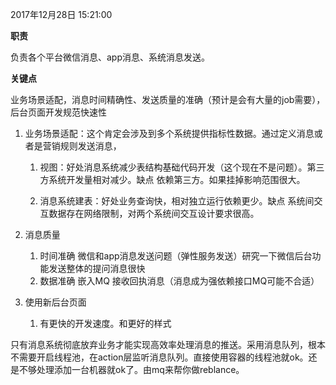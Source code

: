 2017年12月28日 15:21:00

**职责**

负责各个平台微信消息、app消息、系统消息发送。

**关键点**

业务场景适配，消息时间精确性、发送质量的准确（预计是会有大量的job需要），后台页面开发规范快速性

1. 业务场景适配：这个肯定会涉及到多个系统提供指标性数据。通过定义消息或者是营销规则发送消息，

   1. 视图：好处消息系统减少表结构基础代码开发（这个现在不是问题）。第三方系统开发量相对减少。缺点 依赖第三方。如果挂掉影响范围很大。

   2. 消息系统建表：好处业务查询快，相对独立运行依赖更少。缺点 系统间交互数据存在网络限制，对两个系统间交互设计要求很高。

2. 消息质量

   1. 时间准确 微信和app消息发送问题（弹性服务发送）研究一下微信后台功能发送整体的提问消息很快
   2. 数据准确 嵌入MQ 接收回执消息（消息成为强依赖接口MQ可能不合适）

3. 使用新后台页面

   1. 有更快的开发速度。和更好的样式







只有消息系统彻底放弃业务才能实现高效率处理消息的推送。采用消息队列，根本不需要开启线程池，在action层监听消息队列。直接使用容器的线程池就ok。还是不够处理添加一台机器就ok了。由mq来帮你做reblance。

